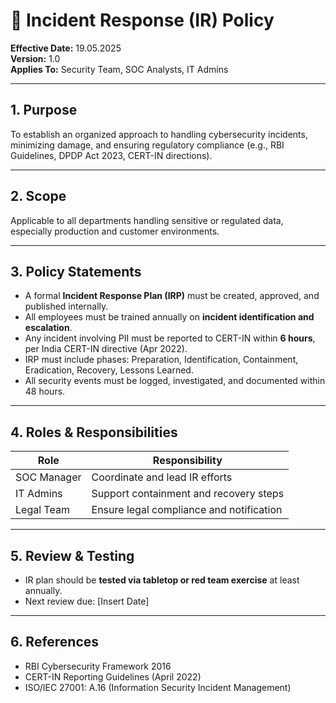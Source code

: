 # 🚨 Incident Response (IR) Policy

**Effective Date:** 19.05.2025        
**Version:** 1.0  
**Applies To:** Security Team, SOC Analysts, IT Admins

---

## 1. Purpose

To establish an organized approach to handling cybersecurity incidents, minimizing damage, and ensuring regulatory compliance (e.g., RBI Guidelines, DPDP Act 2023, CERT-IN directions).

---

## 2. Scope

Applicable to all departments handling sensitive or regulated data, especially production and customer environments.

---

## 3. Policy Statements

- A formal **Incident Response Plan (IRP)** must be created, approved, and published internally.
- All employees must be trained annually on **incident identification and escalation**.
- Any incident involving PII must be reported to CERT-IN within **6 hours**, per India CERT-IN directive (Apr 2022).
- IRP must include phases: Preparation, Identification, Containment, Eradication, Recovery, Lessons Learned.
- All security events must be logged, investigated, and documented within 48 hours.

---

## 4. Roles & Responsibilities

| Role        | Responsibility                           |
|-------------|--------------------------------------------|
| SOC Manager | Coordinate and lead IR efforts             |
| IT Admins   | Support containment and recovery steps     |
| Legal Team  | Ensure legal compliance and notification   |

---

## 5. Review & Testing

- IR plan should be **tested via tabletop or red team exercise** at least annually.
- Next review due: [Insert Date]

---

## 6. References

- RBI Cybersecurity Framework 2016  
- CERT-IN Reporting Guidelines (April 2022)  
- ISO/IEC 27001: A.16 (Information Security Incident Management)

